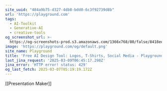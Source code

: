 ```yaml
---
site_uuid: "484a9b75-d327-4db8-bdd0-6c3f92739d8b"
url: 'https://playground.com'
tags:
  - AI-Toolkit
  - Generative-AI
  - creative-tools
og_screenshot_url: >-
  https://og-screenshots-prod.s3.amazonaws.com/1366x768/80/false/8418ee65b38e9d5b485ca66c7c23ccacba3c1024207aa80fb3a7700895b08196.jpeg
image: 'https://playground.com/og/default.png'
site_name: Playground
title: 'Free AI Design Tool: Logos, T-Shirts, Social Media - Playground'
last_jina_request: '2025-03-09T06:45:17.298Z'
jina_error: 'HTTP error! status: 429'
og_last_fetch: 2025-03-07T05:19:19.172Z
---
```

[[Presentation Maker]] 
